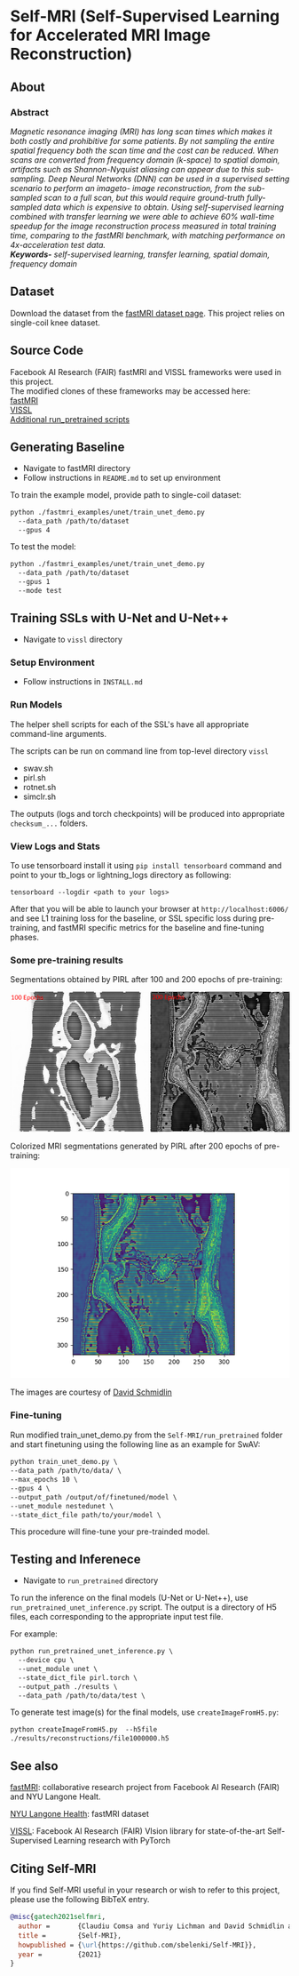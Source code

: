 # Self-MRI (Self-Supervised Learning for Accelerated MRI Image Reconstruction)

## About  

### Abstract  

*Magnetic resonance imaging (MRI) has long scan times
which makes it both costly and prohibitive for some patients.
By not sampling the entire spatial frequency both the
scan time and the cost can be reduced. When scans are converted
from frequency domain (k-space) to spatial domain,
artifacts such as Shannon-Nyquist aliasing can appear due
to this sub-sampling. Deep Neural Networks (DNN) can be
used in a supervised setting scenario to perform an imageto-
image reconstruction, from the sub-sampled scan to a
full scan, but this would require ground-truth fully-sampled
data which is expensive to obtain. Using self-supervised
learning combined with transfer learning we were able to achieve 60% wall-time
speedup for the image reconstruction process measured in
total training time, comparing to the fastMRI benchmark,
with matching performance on 4x-acceleration test data.  
**Keywords-** self-supervised learning, transfer learning, spatial
domain, frequency domain*

## Dataset

Download the dataset from the [fastMRI dataset page](https://fastmri.med.nyu.edu/).  This project relies on single-coil knee dataset.

## Source Code

Facebook AI Research (FAIR) fastMRI and VISSL frameworks were used in this project.  
The modified clones of these frameworks may be accessed here:  
[fastMRI](https://github.com/sbelenki/fastMRI)  
[VISSL](https://github.com/sbelenki/vissl)  
[Additional run_pretrained scripts](https://github.com/sbelenki/run_pretrained)  

## Generating Baseline

* Navigate to fastMRI directory
* Follow instructions in `README.md` to set up environment

To train the example model, provide path to single-coil dataset:

```
python ./fastmri_examples/unet/train_unet_demo.py
  --data_path /path/to/dataset
  --gpus 4
```

To test the model:

```
python ./fastmri_examples/unet/train_unet_demo.py
  --data_path /path/to/dataset
  --gpus 1
  --mode test
```

## Training SSLs with U-Net and U-Net++

* Navigate to `vissl` directory

### Setup Environment

* Follow instructions in `INSTALL.md`

### Run Models

The helper shell scripts for each of the SSL's have all appropriate command-line arguments.

The scripts can be run on command line from top-level directory `vissl`

* swav.sh
* pirl.sh
* rotnet.sh
* simclr.sh

The outputs (logs and torch checkpoints) will be produced into appropriate `checksum_...` folders.

### View Logs and Stats

To use tensorboard install it using `pip install tensorboard` command and point to your tb_logs or lightning_logs directory as following:  

```
tensorboard --logdir <path to your logs>
```

After that you will be able to launch your browser at `http://localhost:6006/` and see L1 training loss for the baseline, or SSL specific loss during pre-training, and fastMRI specific metrics for the baseline and fine-tuning phases.

### Some pre-training results

Segmentations obtained by PIRL after 100 and 200 epochs of pre-training:

![PIRL segmentations after 100 and 200 epochs](https://github.com/sbelenki/Self-MRI/blob/master/images/pirl_pretrained/pirl_PT_100eps-200eps_comparison.png?raw=true)

Colorized MRI segmentations generated by PIRL after 200 epochs of pre-training:

![PIRL colorized segmentations after 200 epochs](https://github.com/sbelenki/Self-MRI/blob/master/images/pirl_pretrained/pirl_PT_200epochs_color_file1000000_index20.png?raw=true)

The images are courtesy of [David Schmidlin](https://github.com/dschmidlin)

### Fine-tuning

Run modified train_unet_demo.py from the `Self-MRI/run_pretrained` folder and start finetuning using the following line as an example for SwAV:

```
python train_unet_demo.py \
--data_path /path/to/data/ \
--max_epochs 10 \
--gpus 4 \
--output_path /output/of/finetuned/model \
--unet_module nestedunet \
--state_dict_file path/to/your/model \
```
This procedure will fine-tune your pre-trainded model.


## Testing and Inferenece 

* Navigate to `run_pretrained` directory

To run the inference on the final models (U-Net or U-Net++), use `run_pretrained_unet_inference.py` script.  The output is a directory of H5 files, each corresponding to the appropriate input test file.

For example:

```
python run_pretrained_unet_inference.py \
  --device cpu \
  --unet_module unet \
  --state_dict_file pirl.torch \
  --output_path ./results \
  --data_path /path/to/data/test \
```

To generate test image(s) for the final models, use `createImageFromH5.py`:

```
python createImageFromH5.py  --h5file ./results/reconstructions/file1000000.h5
```

## See also

[fastMRI](https://github.com/facebookresearch/fastMRI): collaborative research project from Facebook AI Research (FAIR) and NYU Langone Healt.  
  
[NYU Langone Health](https://fastmri.med.nyu.edu/): fastMRI dataset  
  
[VISSL](https://github.com/facebookresearch/vissl): Facebook AI Research (FAIR) VIsion library for state-of-the-art Self-Supervised Learning research with PyTorch  
  
## Citing Self-MRI

If you find Self-MRI useful in your research or wish to refer to this project, please use the following BibTeX entry.

```BibTeX
@misc{gatech2021selfmri,
  author =       {Claudiu Comsa and Yuriy Lichman and David Schmidlin and Sergei Belenki},
  title =        {Self-MRI},
  howpublished = {\url{https://github.com/sbelenki/Self-MRI}},
  year =         {2021}
}
```


